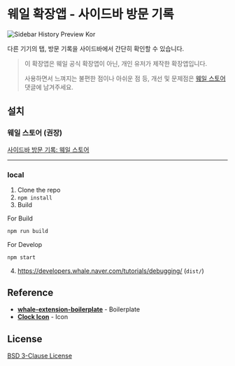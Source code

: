 # 웨일 확장앱 - 사이드바 방문 기록

![Sidebar History Preview Kor](https://user-images.githubusercontent.com/51040091/92964567-4ad2bb00-f4af-11ea-9826-ed8b184288f8.png)

다른 기기의 탭, 방문 기록을 사이드바에서 간단히 확인할 수 있습니다.

> 이 확장앱은 웨일 공식 확장앱이 아닌, 개인 유저가 제작한 확장앱입니다.
>
> 사용하면서 느껴지는 불편한 점이나 아쉬운 점 등, 개선 및 문제점은 [웨일 스토어](https://store.whale.naver.com/detail/aomdaciidffjjcoeeammnhbahiopjelm) 댓글에 남겨주세요.

## 설치

### 웨일 스토어 (권장)

[사이드바 방문 기록: 웨일 스토어](https://store.whale.naver.com/detail/aomdaciidffjjcoeeammnhbahiopjelm)

---

### local

1. Clone the repo
2. `npm install`
3. Build

For Build

```bash
npm run build
```

For Develop

```bash
npm start
```

4. <https://developers.whale.naver.com/tutorials/debugging/> (`dist/`)

## Reference

- **[whale-extension-boilerplate](https://github.com/mate131909/whale-extension-boilerplate)** - Boilerplate
- **[Clock Icon](https://www.iconfinder.com/icons/211606/clock_icon)** - Icon

## License

[BSD 3-Clause License](./LICENSE)
